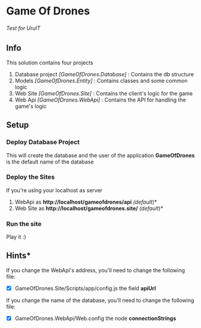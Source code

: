 # Game Of Drones
###### Test for UruIT

## Info
This solution contains four projects
1. Database project *[GameOfDrones.Database]* : Contains the db structure
2. Models *[GameOfDrones.Entity]* : Contains classes and some common logic
3. Web Site *[GameOfDrones.Site]* : Contains the client's logic for the game
4. Web Api *[GameOfDrones.WebApi]* : Contains the API for handling the game's logic

## Setup
### Deploy Database Project
This will create the database and the user of the application
**GameOfDrones** is the default name of the database
### Deploy the Sites
If you're using your localhost as server
1. WebApi as **http://localhost/gameofdrones/api** *(default*)*
2. Web Site as **http://localhost/gameofdrones.site/** *(default*)*
### Run the site
Play it :)
## Hints*
If you change the WebApi's address, you'll need to change the following file:
- [x] GameOfDrones.Site/Scripts/app/config.js the field **apiUrl**

If you change the name of the database, you'll need to change the following file:

- [x] GameOfDrones.WebApi/Web.config the node **connectionStrings** 
